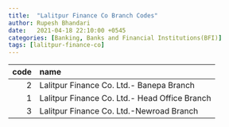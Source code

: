 ```yaml
---
title:  "Lalitpur Finance Co Branch Codes"
author: Rupesh Bhandari
date:   2021-04-18 22:10:00 +0545
categories: [Banking, Banks and Financial Institutions(BFI)]
tags: [lalitpur-finance-co]
---
```


|   code | name                                          |
|-------:|:----------------------------------------------|
|      2 | Lalitpur Finance Co. Ltd.- Banepa Branch      |
|      1 | Lalitpur Finance Co. Ltd.- Head Office Branch |
|      3 | Lalitpur Finance Co. Ltd.-Newroad Branch      |
